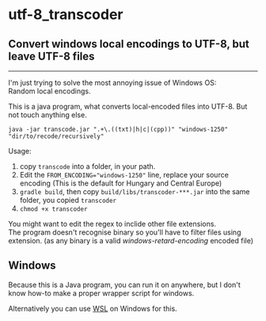 # utf-8_transcoder
## Convert windows local encodings to UTF-8, but leave UTF-8 files

---

I'm just trying to solve the most annoying issue of Windows OS:    
Random local encodings.  

This is a java program, what converts local-encoded files into UTF-8. But not touch anything else.  

`java -jar transcode.jar ".+\.((txt)|h|c|(cpp))" "windows-1250" "dir/to/recode/recursively"`

Usage:
1. copy `transcode` into a folder, in your path.
2. Edit the `FROM_ENCODING="windows-1250"` line, replace your source encoding (This is the default for Hungary and Central Europe)
3. `gradle build`, then copy `build/libs/transcoder-***.jar` into the same folder, you copied `transcoder`
4. `chmod +x transcoder`

You might want to edit the regex to inclide other file extensions.  
The program doesn't recognise binary so you'll have to filter files using extension. (as any binary is a valid *windows-retard-encoding* encoded file)


## Windows
Because this is a Java program, you can run it on anywhere, but I don't know how-to make a proper wrapper script for windows.

Alternatively you can use [WSL](https://docs.microsoft.com/en-us/windows/wsl/) on Windows for this.
